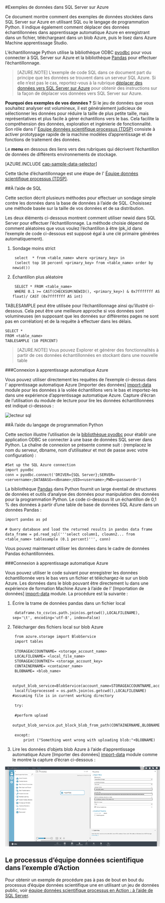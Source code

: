 <properties 
    pageTitle="Exemples de données dans SQL Server sur Azure | Microsoft Azure" 
    description="Exemples de données dans SQL Server sur Azure" 
    services="machine-learning" 
    documentationCenter="" 
    authors="bradsev" 
    manager="jhubbard" 
    editor="cgronlun" />

<tags 
    ms.service="machine-learning" 
    ms.workload="data-services" 
    ms.tgt_pltfrm="na" 
    ms.devlang="na" 
    ms.topic="article" 
    ms.date="09/19/2016" 
    ms.author="fashah;garye;bradsev" /> 

#<a name="heading"></a>Exemples de données dans SQL Server sur Azure


Ce document montre comment des exemples de données stockées dans SQL Server sur Azure en utilisant SQL ou le langage de programmation Python. Il indique également comment déplacer des données échantillonnées dans apprentissage automatique Azure en enregistrant dans un fichier, téléchargeant dans un blob Azure, puis le lisez dans Azure Machine apprentissage Studio.

L’échantillonnage Python utilise la bibliothèque ODBC [pyodbc](https://code.google.com/p/pyodbc/) pour vous connecter à SQL Server sur Azure et la bibliothèque [Pandas](http://pandas.pydata.org/) pour effectuer l’échantillonnage.

>[AZURE.NOTE] L’exemple de code SQL dans ce document part du principe que les données se trouvent dans un serveur SQL Azure. Si elle n’est pas le cas, reportez-vous à la rubrique [déplacer des données vers SQL Server sur Azure](machine-learning-data-science-move-sql-server-virtual-machine.md) pour obtenir des instructions sur la façon de déplacer vos données vers SQL Server sur Azure.

**Pourquoi des exemples de vos données ?**
Si le jeu de données que vous souhaitez analyser est volumineux, il est généralement judicieux de sélectionner les données pour réduire la taille de plus petite taille, mais représentatives et plus facile à gérer échantillons vers le bas. Cela facilite la compréhension des données, exploration et ingénierie de fonctionnalité. Son rôle dans l' [Équipe données scientifique processus (TDSP)](https://azure.microsoft.com/documentation/learning-paths/cortana-analytics-process/) consiste à activer prototypage rapide de la machine modèles d’apprentissage et de fonctions de traitement des données.

Le **menu** en dessous des liens vers des rubriques qui décrivent l’échantillon de données de différents environnements de stockage. 

[AZURE.INCLUDE [cap-sample-data-selector](../../includes/cap-sample-data-selector.md)]

Cette tâche d’échantillonnage est une étape de l' [Équipe données scientifique processus (TDSP)](https://azure.microsoft.com/documentation/learning-paths/cortana-analytics-process/).

##<a name="SQL"></a>À l’aide de SQL

Cette section décrit plusieurs méthodes pour effectuer un sondage simple contre les données dans la base de données à l’aide de SQL. Choisissez une méthode basée sur la taille de vos données et de sa distribution.

Les deux éléments ci-dessous montrent comment utiliser newid dans SQL Server pour effectuer l’échantillonnage. La méthode choisie dépend de comment aléatoires que vous voulez l’échantillon à être (pk_id dans l’exemple de code ci-dessous est supposé égal à une clé primaire générées automatiquement).

1. Sondage moins strict

        select  * from <table_name> where <primary_key> in 
        (select top 10 percent <primary_key> from <table_name> order by newid())

2. Échantillon plus aléatoire 

        SELECT * FROM <table_name>
        WHERE 0.1 >= CAST(CHECKSUM(NEWID(), <primary_key>) & 0x7fffffff AS float)/ CAST (0x7fffffff AS int)

TABLESAMPLE peut être utilisée pour l’échantillonnage ainsi qu’illustré ci-dessous. Cela peut être une meilleure approche si vos données sont volumineuses (en supposant que les données sur différentes pages ne sont pas en corrélation) et de la requête à effectuer dans les délais.

    SELECT *
    FROM <table_name> 
    TABLESAMPLE (10 PERCENT)

>[AZURE.NOTE] Vous pouvez Explorer et générer des fonctionnalités à partir de ces données échantillonnées en stockant dans une nouvelle table


###<a name="sql-aml"></a>Connexion à apprentissage automatique Azure

Vous pouvez utiliser directement les requêtes de l’exemple ci-dessus dans l' apprentissage automatique Azure [Importer des données] [ import-data] module pour les données à la volée échantillons vers le bas et importez-les dans une expérience d’apprentissage automatique Azure. Capture d’écran de l’utilisation du module de lecture pour lire les données échantillonnées est indiqué ci-dessous :
   
![lecteur sql][1]

##<a name="python"></a>À l’aide du langage de programmation Python 

Cette section illustre l’utilisation de la [bibliothèque pyodbc](https://code.google.com/p/pyodbc/) pour établir une application ODBC se connecter à une base de données SQL server dans Python. La chaîne de connexion se présente comme suit : (remplacez le nom du serveur, dbname, nom d’utilisateur et mot de passe avec votre configuration) :

    #Set up the SQL Azure connection
    import pyodbc   
    conn = pyodbc.connect('DRIVER={SQL Server};SERVER=<servername>;DATABASE=<dbname>;UID=<username>;PWD=<password>')

La bibliothèque [Pandas](http://pandas.pydata.org/) dans Python fournit un large éventail de structures de données et outils d’analyse des données pour manipulation des données pour la programmation Python. Le code ci-dessous lit un échantillon de 0,1 % des données à partir d’une table de base de données SQL Azure dans un données Pandas :

    import pandas as pd

    # Query database and load the returned results in pandas data frame
    data_frame = pd.read_sql('''select column1, cloumn2... from <table_name> tablesample (0.1 percent)''', conn)

Vous pouvez maintenant utiliser les données dans le cadre de données Pandas échantillonnées. 

###<a name="python-aml"></a>Connexion à apprentissage automatique Azure

Vous pouvez utiliser le code suivant pour enregistrer les données échantillonnée vers le bas vers un fichier et téléchargez-le sur un blob Azure. Les données dans le blob pouvant être directement lu dans une expérience de formation Machine Azure à l’aide de l' [Importation de données] [ import-data] module. La procédure est la suivante : 

1. Écrire la trame de données pandas dans un fichier local

        dataframe.to_csv(os.path.join(os.getcwd(),LOCALFILENAME), sep='\t', encoding='utf-8', index=False)

2. Télécharger des fichiers local sur blob Azure

        from azure.storage import BlobService
        import tables

        STORAGEACCOUNTNAME= <storage_account_name>
        LOCALFILENAME= <local_file_name>
        STORAGEACCOUNTKEY= <storage_account_key>
        CONTAINERNAME= <container_name>
        BLOBNAME= <blob_name>

        output_blob_service=BlobService(account_name=STORAGEACCOUNTNAME,account_key=STORAGEACCOUNTKEY)    
        localfileprocessed = os.path.join(os.getcwd(),LOCALFILENAME) #assuming file is in current working directory
        
        try:
       
        #perform upload
        output_blob_service.put_block_blob_from_path(CONTAINERNAME,BLOBNAME,localfileprocessed)
        
        except:         
            print ("Something went wrong with uploading blob:"+BLOBNAME)

3. Lire les données d’objets blob Azure à l’aide d’apprentissage automatique Azure [Importer des données] [ import-data] module comme le montre la capture d’écran ci-dessous :
 
![objets blob Reader][2]

## <a name="the-team-data-science-process-in-action-example"></a>Le processus d’équipe données scientifique dans l’exemple d’Action

Pour obtenir un exemple de procédure pas à pas de bout en bout du processus d’équipe données scientifique une en utilisant un jeu de données public, voir [équipe données scientifique processus en Action : à l’aide de SQL Server](machine-learning-data-science-process-sql-walkthrough.md).

[1]: ./media/machine-learning-data-science-sample-sql-server-virtual-machine/reader_database.png
[2]: ./media/machine-learning-data-science-sample-sql-server-virtual-machine/reader_blob.png

 [import-data]: https://msdn.microsoft.com/library/azure/4e1b0fe6-aded-4b3f-a36f-39b8862b9004/
